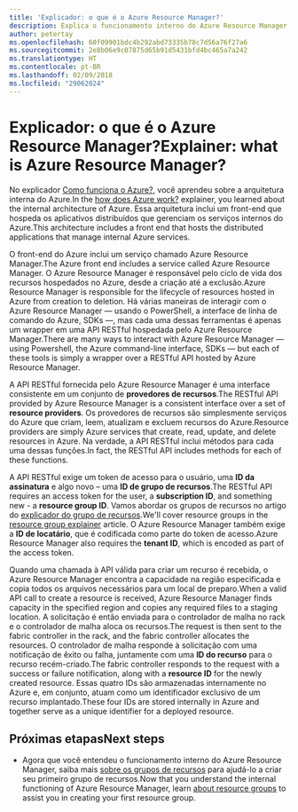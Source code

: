```yaml
---
title: 'Explicador: o que é o Azure Resource Manager?'
description: Explica o funcionamento interno do Azure Resource Manager
author: petertay
ms.openlocfilehash: 60f09901bdc4b292abd73335b78c7d56a76f27a6
ms.sourcegitcommit: 2e8b06e9c07875d65b91d5431bfd4bc465a7a242
ms.translationtype: HT
ms.contentlocale: pt-BR
ms.lasthandoff: 02/09/2018
ms.locfileid: "29062024"
---
```

# <a name="explainer-what-is-azure-resource-manager"></a><span data-ttu-id="117b5-103">Explicador: o que é o Azure Resource Manager?</span><span class="sxs-lookup"><span data-stu-id="117b5-103">Explainer: what is Azure Resource Manager?</span></span>

<span data-ttu-id="117b5-104">No explicador [Como funciona o Azure?](azure-explainer.md), você aprendeu sobre a arquitetura interna do Azure.</span><span class="sxs-lookup"><span data-stu-id="117b5-104">In the [how does Azure work?](azure-explainer.md) explainer, you learned about the internal architecture of Azure.</span></span> <span data-ttu-id="117b5-105">Essa arquitetura inclui um front-end que hospeda os aplicativos distribuídos que gerenciam os serviços internos do Azure.</span><span class="sxs-lookup"><span data-stu-id="117b5-105">This architecture includes a front end that hosts the distributed applications that manage internal Azure services.</span></span>

<span data-ttu-id="117b5-106">O front-end do Azure inclui um serviço chamado Azure Resource Manager.</span><span class="sxs-lookup"><span data-stu-id="117b5-106">The Azure front end includes a service called Azure Resource Manager.</span></span> <span data-ttu-id="117b5-107">O Azure Resource Manager é responsável pelo ciclo de vida dos recursos hospedados no Azure, desde a criação até a exclusão.</span><span class="sxs-lookup"><span data-stu-id="117b5-107">Azure Resource Manager is responsible for the lifecycle of resources hosted in Azure from creation to deletion.</span></span> <span data-ttu-id="117b5-108">Há várias maneiras de interagir com o Azure Resource Manager &mdash; usando o PowerShell, a interface de linha de comando do Azure, SDKs &mdash;, mas cada uma dessas ferramentas é apenas um wrapper em uma API RESTful hospedada pelo Azure Resource Manager.</span><span class="sxs-lookup"><span data-stu-id="117b5-108">There are many ways to interact with Azure Resource Manager &mdash; using Powershell, the Azure command-line interface, SDKs &mdash; but each of these tools is simply a wrapper over a RESTful API hosted by Azure Resource Manager.</span></span>

<span data-ttu-id="117b5-109">A API RESTful fornecida pelo Azure Resource Manager é uma interface consistente em um conjunto de **provedores de recursos**.</span><span class="sxs-lookup"><span data-stu-id="117b5-109">The RESTful API provided by Azure Resource Manager is a consistent interface over a set of **resource providers**.</span></span> <span data-ttu-id="117b5-110">Os provedores de recursos são simplesmente serviços do Azure que criam, leem, atualizam e excluem recursos do Azure.</span><span class="sxs-lookup"><span data-stu-id="117b5-110">Resource providers are simply Azure services that create, read, update, and delete resources in Azure.</span></span> <span data-ttu-id="117b5-111">Na verdade, a API RESTful inclui métodos para cada uma dessas funções.</span><span class="sxs-lookup"><span data-stu-id="117b5-111">In fact, the RESTful API includes methods for each of these functions.</span></span> 

<span data-ttu-id="117b5-112">A API RESTful exige um token de acesso para o usuário, uma **ID da assinatura** e algo novo – uma **ID de grupo de recursos**.</span><span class="sxs-lookup"><span data-stu-id="117b5-112">The RESTful API requires an access token for the user, a **subscription ID**, and something new - a **resource group ID**.</span></span> <span data-ttu-id="117b5-113">Vamos abordar os grupos de recursos no artigo do [explicador do grupo de recursos](resource-group-explainer.md).</span><span class="sxs-lookup"><span data-stu-id="117b5-113">We'll cover resource groups in the [resource group explainer](resource-group-explainer.md) article.</span></span> <span data-ttu-id="117b5-114">O Azure Resource Manager também exige a **ID de locatário**, que é codificada como parte do token de acesso.</span><span class="sxs-lookup"><span data-stu-id="117b5-114">Azure Resource Manager also requires the **tenant ID**, which is encoded as part of the access token.</span></span> 

<span data-ttu-id="117b5-115">Quando uma chamada à API válida para criar um recurso é recebida, o Azure Resource Manager encontra a capacidade na região especificada e copia todos os arquivos necessários para um local de preparo.</span><span class="sxs-lookup"><span data-stu-id="117b5-115">When a valid API call to create a resource is received, Azure Resource Manager finds capacity in the specified region and copies any required files to a staging location.</span></span> <span data-ttu-id="117b5-116">A solicitação é então enviada para o controlador de malha no rack e o controlador de malha aloca os recursos.</span><span class="sxs-lookup"><span data-stu-id="117b5-116">The request is then sent to the fabric controller in the rack, and the fabric controller allocates the resources.</span></span> <span data-ttu-id="117b5-117">O controlador de malha responde à solicitação com uma notificação de êxito ou falha, juntamente com uma **ID do recurso** para o recurso recém-criado.</span><span class="sxs-lookup"><span data-stu-id="117b5-117">The fabric controller responds to the request with a success or failure notification, along with a **resource ID** for the newly created resource.</span></span> <span data-ttu-id="117b5-118">Essas quatro IDs são armazenadas internamente no Azure e, em conjunto, atuam como um identificador exclusivo de um recurso implantado.</span><span class="sxs-lookup"><span data-stu-id="117b5-118">These four IDs are stored internally in Azure and together serve as a unique identifier for a deployed resource.</span></span>

## <a name="next-steps"></a><span data-ttu-id="117b5-119">Próximas etapas</span><span class="sxs-lookup"><span data-stu-id="117b5-119">Next steps</span></span>

* <span data-ttu-id="117b5-120">Agora que você entendeu o funcionamento interno do Azure Resource Manager, saiba mais [sobre os grupos de recursos](resource-group-explainer.md) para ajudá-lo a criar seu primeiro grupo de recursos.</span><span class="sxs-lookup"><span data-stu-id="117b5-120">Now that you understand the internal functioning of Azure Resource Manager, learn [about resource groups](resource-group-explainer.md) to assist you in creating your first resource group.</span></span>
